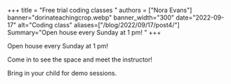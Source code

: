 +++
title = "Free trial coding classes "
authors = ["Nora Evans"]
banner="dorinateachingcrop.webp"
banner_width="300"
date="2022-09-17"
alt="Coding class"
aliases=["/blog/2022/09/17/post4/"]
Summary="Open house every Sunday at 1 pm! "
+++

Open house every Sunday at 1 pm! 

Come in to see the space and meet the instructor!

Bring in your child for demo sessions.





